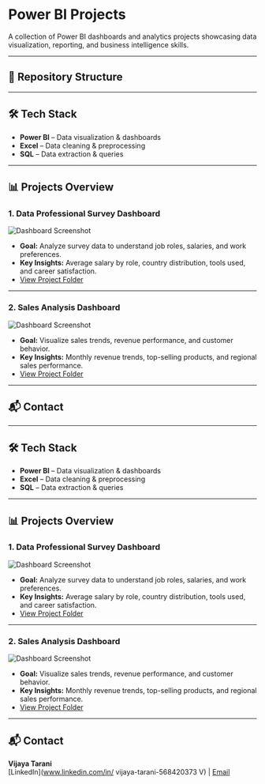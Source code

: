 # Power BI Projects

A collection of Power BI dashboards and analytics projects showcasing data visualization, reporting, and business intelligence skills.

---

## 📂 Repository Structure

---

## 🛠 Tech Stack
- **Power BI** – Data visualization & dashboards
- **Excel** – Data cleaning & preprocessing
- **SQL** – Data extraction & queries

---

## 📊 Projects Overview

### **1. Data Professional Survey Dashboard**
![Dashboard Screenshot](Data-Professional-Survey/dashboard.png)
- **Goal:** Analyze survey data to understand job roles, salaries, and work preferences.
- **Key Insights:** Average salary by role, country distribution, tools used, and career satisfaction.
- [View Project Folder](./Data-Professional-Survey)

---

### **2. Sales Analysis Dashboard**
![Dashboard Screenshot](Sales-Analysis/dashboard.png)
- **Goal:** Visualize sales trends, revenue performance, and customer behavior.
- **Key Insights:** Monthly revenue trends, top-selling products, and regional sales performance.
- [View Project Folder](./Sales-Analysis)

---

## 📬 Contact

---

## 🛠 Tech Stack
- **Power BI** – Data visualization & dashboards
- **Excel** – Data cleaning & preprocessing
- **SQL** – Data extraction & queries

---

## 📊 Projects Overview

### **1. Data Professional Survey Dashboard**
![Dashboard Screenshot](Data-Professional-Survey/dashboard.png)
- **Goal:** Analyze survey data to understand job roles, salaries, and work preferences.
- **Key Insights:** Average salary by role, country distribution, tools used, and career satisfaction.
- [View Project Folder](./Data-Professional-Survey)

---

### **2. Sales Analysis Dashboard**
![Dashboard Screenshot](Sales-Analysis/dashboard.png)
- **Goal:** Visualize sales trends, revenue performance, and customer behavior.
- **Key Insights:** Monthly revenue trends, top-selling products, and regional sales performance.
- [View Project Folder](./Sales-Analysis)

---
## 📬 Contact
**Vijaya Tarani**  
[LinkedIn](www.linkedin.com/in/
vijaya-tarani-568420373 V) | [Email](mailto:v.tarani138@gmail.com)


